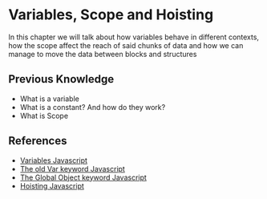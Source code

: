 # Variables, Scope and Hoisting

In this chapter we will talk about how variables behave in different contexts, how the scope affect the reach of said chunks of data and how we can manage to move the data between blocks and structures

## Previous Knowledge

* What is a variable
* What is a constant? And how do they work?
* What is Scope


## References

* [Variables Javascript](https://javascript.info/variables)
* [The old Var keyword Javascript](https://javascript.info/var)
* [The Global Object keyword Javascript](https://javascript.info/global-object)
* [Hoisting Javascript](https://developer.mozilla.org/en-US/docs/Glossary/Hoisting)
